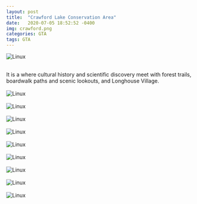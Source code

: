 ```yaml
---
layout: post
title:  "Crawford Lake Conservation Area"
date:   2020-07-05 18:52:52 -0400
img: crawford.png
categories: GTA
tags: GTA
---
```


![Linux]({{site.baseurl}}/images/crawford.png)
<br>
<br>

It is a where cultural history and scientific discovery meet with forest trails, boardwalk paths and scenic lookouts, and Longhouse Village.
<br>
<br>
![Linux]({{site.baseurl}}/images/crawford1.jpg)
<br>
<br>
![Linux]({{site.baseurl}}/images/crawford2.jpg)
<br>
<br>
![Linux]({{site.baseurl}}/images/crawford3.jpg)
<br>
<br>
![Linux]({{site.baseurl}}/images/crawford4.jpg)
<br>
<br>
![Linux]({{site.baseurl}}/images/crawford5.jpg)
<br>
<br>
![Linux]({{site.baseurl}}/images/crawford6.jpg)
<br>
<br>
![Linux]({{site.baseurl}}/images/crawford7.jpg)
<br>
<br>
![Linux]({{site.baseurl}}/images/crawford8.jpg)
<br>
<br>
![Linux]({{site.baseurl}}/images/crawford9.jpg)
